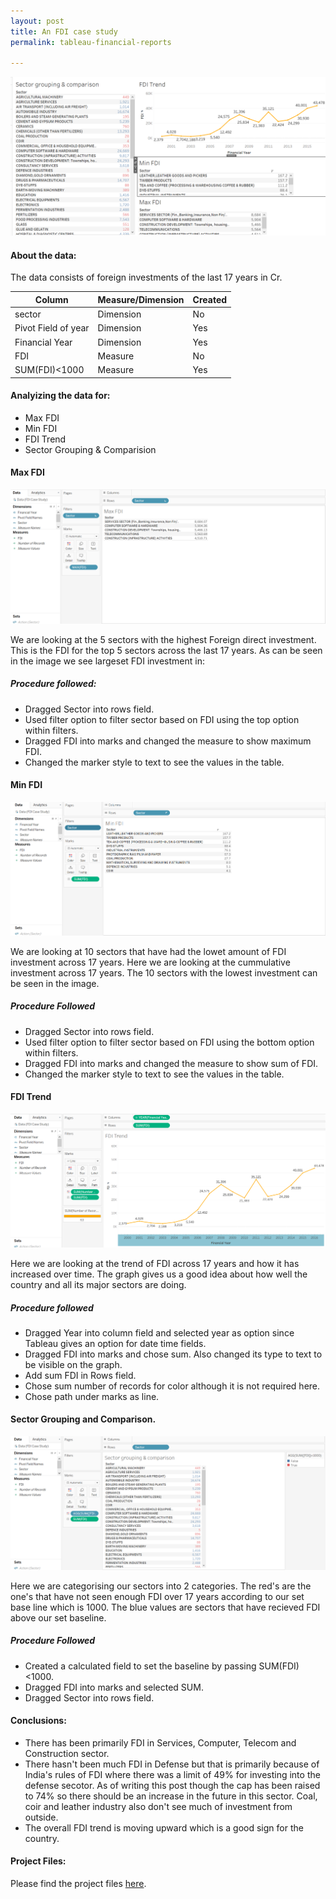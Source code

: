 ```yaml
---
layout: post
title: An FDI case study
permalink: tableau-financial-reports

---
```


<img src="/images/tableau-images/Financial-reports.png"> 

#### About the data:

The data consists of foreign investments of the last 17 years in Cr. 


|Column|Measure/Dimension|Created|
|---|---|---|
|sector|Dimension|No|
|Pivot Field of year|Dimension|Yes|
|Financial Year|Dimension|Yes|
|FDI|Measure|No|
|SUM(FDI)<1000|Measure|Yes| 

#### Analyizing the data for:

* Max FDI
* Min FDI
* FDI Trend
* Sector Grouping & Comparision


#### Max FDI

<img src="/images/tableau-images/MaxFDI.png"> 

We are looking at the 5 sectors with the highest Foreign direct investment. This is the FDI for the top 5 sectors across the last 17 years. As can be seen in the image we see largeset FDI investment in:

##### Procedure followed:

* Dragged Sector into rows field.
* Used filter option to filter sector based on FDI using the top option within filters.
* Dragged FDI into marks and changed the measure to show maximum FDI. 
* Changed the marker style to text to see the values in the table.

#### Min FDI

<img src="/images/tableau-images/minfdi.png"> 

We are looking at 10 sectors that have had the lowet amount of FDI investment across 17 years. Here we are looking at the cummulative investment across 17 years. The 10 sectors with the lowest investment can be seen in the image.

##### Procedure Followed

* Dragged Sector into rows field.
* Used filter option to filter sector based on FDI using the bottom option within filters.
* Dragged FDI into marks and changed the measure to show sum of FDI. 
* Changed the marker style to text to see the values in the table.

#### FDI Trend

<img src="/images/tableau-images/FDI-Trend.png"> 

Here we are looking at the trend of FDI across 17 years and how it has increased over time. The graph gives us a good idea about how well the country and all its major sectors are doing.

##### Procedure followed

* Dragged Year into column field and selected year as option since Tableau gives an option for date time fields.
* Dragged FDI into marks and chose sum. Also changed its type to text to be visible on the graph.
* Add sum FDI in Rows field.
* Chose sum number of records for color although it is not required here.
* Chose path under marks as line.

#### Sector Grouping and Comparison.

<img src="/images/tableau-images/Sectorgroupingcomparison.png"> 

Here we are categorising our sectors into 2 categories. The red's are the one's that have not seen enough FDI over 17 years according to our set base line which is 1000. The blue values are sectors that have recieved FDI above our set baseline.

##### Procedure Followed

* Created a calculated field to set the baseline by passing SUM(FDI)<1000.
* Dragged FDI into marks and selected SUM.
* Dragged Sector into rows field.

#### Conclusions:

* There has been primarily FDI in Services, Computer, Telecom and Construction sector.
* There hasn't been much FDI in Defense but that is primarily because of India's rules of FDI where there was a limit of 49% for investing into the defense secotor. As of writing this post though the cap has been raised to 74% so there should be an increase in the future in this sector. Coal, coir and leather industry also don't see much of investment from outside.
* The overall FDI trend is moving upward which is a good sign for the country.

#### Project Files:

Please find the project files <a target = "_blank" href = "https://github.com/tejasmohanayyar/tejasmohanayyar.github.io/tree/master/projects/tableau-projects/Financial%20Reports">here</a>.
